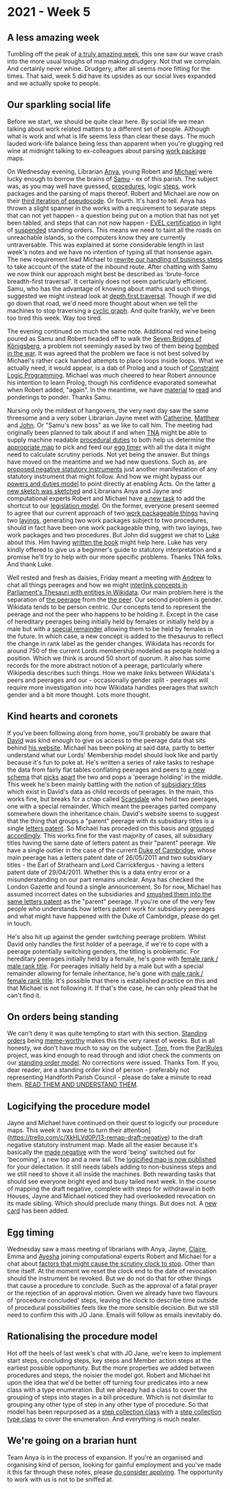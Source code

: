 # 2021 - Week 5

## A less amazing week

Tumbling off the peak of [a truly amazing week](https://ukparliament.github.io/ontologies/meta/weeknotes/2021/05/index.html), this one saw our wave crash into the more usual troughs of map making drudgery. Not that we complain. And certainly never whine. Drudgery, after all seems more fitting for the times. That said, week 5 did have its upsides as our social lives expanded and we actually spoke to people.

## Our sparkling social life

Before we start, we should be quite clear here. By social life we mean talking about work related matters to a different set of people. Although what is work and what is life seems less than clear these days. The much lauded work-life balance being less than apparent when you're glugging red wine at midnight talking to ex-colleagues about parsing [work package](https://ukparliament.github.io/ontologies/procedure/procedure-ontology.html#d4e222) maps.

On Wednesday evening, Librarian [Anya](https://twitter.com/bitten_), young Robert and [Michael](https://twitter.com/fantasticlife) were lucky enough to borrow the brains of [Samu](https://twitter.com/langsamu) - ex of this parish. The subject was, as you may well have guessed, [procedures](https://ukparliament.github.io/ontologies/procedure/procedure-ontology.html#d4e153), logic [steps](https://ukparliament.github.io/ontologies/procedure/procedure-ontology.html#d4e175), work packages and the parsing of maps thereof. Robert and Michael are now on their [third iteration of pseudocode](https://ukparliament.github.io/ontologies/procedure/flowcharts/meta/parsing/#with-step-types-2). Or fourth. It's hard to tell. Anya has thrown a slight spanner in the works with a requirement to separate steps that can not yet happen - a question being put on a motion that has not yet been tabled, and steps that can not now happen - [EVEL certification](http://evel.uk/how-does-evel-work/) in light of [suspended](https://ukparliament.github.io/ontologies/standing-order/standing-order-ontology.html#d4e174) standing orders. This means we need to taint all the roads on unreachable islands, so the computers know they are currently untraversable. This was explained at some considerable length in last week's notes and we have no intention of typing all that nonsense again. The new requirement lead Michael to [rewrite our handling of business steps](https://ukparliament.github.io/ontologies/procedure/flowcharts/meta/parsing/business-steps.html) to take account of the state of the inbound route. After chatting with Samu we now think our approach might best be described as 'brute-force breadth-first traversal'. It certainly does not seem particularly efficient. Samu, who has the advantage of knowing about maths and such things, suggested we might instead look at [depth first traversal](https://www.tutorialspoint.com/data_structures_algorithms/depth_first_traversal.htm). Though if we did go down that road, we'd need more thought about when we tell the machines to stop traversing a [cyclic graph](https://en.wikipedia.org/wiki/Cycle_graph). And quite frankly, we've been too tired this week. Way too tired.

The evening continued on much the same note. Additional red wine being poured as Samu and Robert headed off to walk the [Seven Bridges of Königsberg](https://en.wikipedia.org/wiki/Seven_Bridges_of_K%C3%B6nigsberg), a problem not seemingly eased by two of them being [bombed in the war](https://en.wikipedia.org/wiki/Seven_Bridges_of_K%C3%B6nigsberg#Present_state_of_the_bridges). It was agreed that the problem we face is not best solved by Michael's rather cack handed attempts to place loops inside loops. What we actually need, it would appear, is a dab of Prolog and a touch of [Constraint Logic Programming](https://en.wikibooks.org/wiki/Prolog/Constraint_Logic_Programming). Michael was much cheered to hear Robert announce his intention to learn Prolog, though his confidence evaporated somewhat when Robert added, "again". In the meantime, we have [material](https://shinmera.github.io/classowary/) to [read](http://bennycheung.github.io/solving-puzzles-using-clp) and ponderings to ponder. Thanks Samu.

Nursing only the mildest of hangovers, the very next day saw the same threesome and a very sober Librarian Jayne meet with [Catherine](https://twitter.com/CathTabone), [Matthew](https://twitter.com/matthewj_bell) and [John](https://twitter.com/johnlsheridan). Or "Samu's new boss" as we like to call him. The meeting had originally been planned to talk about if and when [TNA](https://www.nationalarchives.gov.uk/tgo) might be able to supply machine readable [procedural duties](https://ukparliament.github.io/ontologies/legislation/legislation-ontology.html#d4e282) to both help us determine the [appropriate map](https://ukparliament.github.io/ontologies/procedure/procedure-ontology.html#maps) to pick and feed our [egg timer](https://parliament-calendar.herokuapp.com/) with all the data it might need to calculate scrutiny periods. Not yet being the answer. But things have moved on the meantime and we had new questions. Such as, are [proposed negative statutory instruments](https://www.parliament.uk/site-information/glossary/proposed-negative-statutory-instrument/) just another manifestation of any statutory instrument that might follow. And how we might bypass our [powers and duties model](https://ukparliament.github.io/ontologies/legislation/legislation-ontology.html#d4e136) to point directly at enabling Acts. On the latter [a new sketch was sketched](https://github.com/ukparliament/ontologies/blob/master/legislation/bypass.pdf) and Librarians Anya and Jayne and computational experts Robert and Michael have [a new task](https://trello.com/c/rln8b85t/359-rewrite-legislation-model-to-reflected-js-chat) to add the shortcut to our [legislation model](https://ukparliament.github.io/ontologies/legislation/legislation-ontology.html). On the former, everyone present seemed to agree that our current approach of two [work packageable things](https://ukparliament.github.io/ontologies/procedure/procedure-ontology.html#d4e233) having two [layings](https://ukparliament.github.io/ontologies/laying/laying-ontology.html#d4e106), generating two work packages subject to two procedures, should in fact have been one work packageable thing, with two layings, two work packages and two procedures. But John did suggest we chat to [Luke](https://twitter.com/Lenorbury) about this. Him having [written the book](https://www.wildy.com/isbn/9781474307192/bennion-on-statutory-interpretation-7th-ed-hardback-lexisnexis-butterworths) might help here. Luke has very kindly offered to give us a beginner's guide to statutory interpretation and a promise he'll try to help with our more specific problems. Thanks TNA folks. And thank Luke.

Well rested and fresh as daisies, Friday meant a meeting with [Andrew](https://twitter.com/generalising) to chat all things peerages and how we might [interlink concepts in Parliament's Thesauri with entities in Wikidata](https://www.wikidata.org/wiki/Property:P4527). Our main problem here is the separation of [the peerage](https://www.wikidata.org/wiki/Q1277274) from the [the peer](https://m.wikidata.org/wiki/Q335671). Our second problem is gender. Wikidata tends to be person centric. Our concepts tend to represent the peerage and not the peer who happens to be holding it. Except in the case of hereditary peerages being initially held by females or initially held by a male but with a [special remainder](https://en.wikipedia.org/wiki/Remainder_(law)#Special_remainder_in_peerages) allowing them to be held by females in the future. In which case, a new concept is added to the thesaurus to reflect the change in rank label as the gender changes. Wikidata has records for around 750 of the current Lords membership modelled as people holding a position. Which we think is around 50 short of quorum. It also has some records for the more abstract notion of a peerage, particularly where Wikipedia describes such things. How we make links between Wikidata's peers and peerages and our - occasionally gender split - peerages will require more investigation into how Wikidata handles peerages that switch gender and a bit more thought. Lots more thought.

## Kind hearts and coronets

If you've been following along from home, you'll probably be aware that [David](https://twitter.com/clerkly) was kind enough to give us access to the peerage data that sits behind [his website](http://peerages.info/). Michael has been poking at said data, partly to better understand what our Lords' Membership model should look like and partly because it's fun to poke at. He's written a series of rake tasks to reshape the data from fairly flat tables conflating peerages and peers to [a new schema](http://peerages.herokuapp.com/schema.png) that [picks](http://peerages.herokuapp.com/people/35) [apart](http://peerages.herokuapp.com/peerages/12) the two and pops a 'peerage holding' in the middle. This week he's been mainly battling with the notion of [subsidiary titles](https://en.wikipedia.org/wiki/Subsidiary_title) which exist in David's data as child records of peerages. In the main, this works fine, but breaks for a chap called [Scarsdale](https://en.wikipedia.org/wiki/Viscount_Scarsdale#History) who held two peerages, one with a special remainder. Which meant the peerages parted company somewhere down the inheritance chain. David's website seems to suggest that the thing that groups a "parent" peerage with its subsidiary titles is a single [letters patent](https://en.wikipedia.org/wiki/Letters_patent#Form_of_British_letters_patent_creating_peers). So Michael has proceded on this basis and [grouped accordingly](http://peerages.herokuapp.com/letters-patent/30). This works fine for the vast majority of cases, all subsidiary titles having the same date of letters patent as their "parent" peerage. We have a single outlier in the case of the current [Duke of Cambridge](http://peerages.herokuapp.com/peerages/2740), whose main peerage has a letters patent date of 26/05/2011 and two subsidiary titles - the Earl of Strathearn and Lord Carrickfergus - having a letters patent date of 29/04/2011. Whether this is a data entry error or a misunderstanding on our part remains unclear. Anya has checked the London Gazette and found a single announcement. So for now, Michael has assumed incorrect dates on the subsidiaries and [smushed them into the same letters patent](http://peerages.herokuapp.com/letters-patent/2859) as the "parent" peerage. If you're one of the very few people who understands how letters patent work for subsidiary peerages and what might have happened with the Duke of Cambridge, please do get in touch.

He's also hit up against the gender switching peerage problem. Whilst David only handles the first holder of a peerage, if we're to cope with a peerage potentially switching genders, the titling is problematic. For hereditary peerages initially held by a female, he's gone with [female rank / male rank title](http://peerages.herokuapp.com/peerages/330). For peerages initially held by a male but with a special remainder allowing for female inheritance, he's gone with [male rank / female rank title](http://peerages.herokuapp.com/peerages/615). It's possible that there is established practice on this and that Michael is not following it. If that's the case, he can only plead that he can't find it.

## On orders being standing

We can't deny it was quite tempting to start with this section. [Standing orders](https://standing-orders.herokuapp.com/) being [meme-worthy](https://twitter.com/brokenbottleboy/status/1357598256629510145) makes this the very rarest of weeks. But in all honesty, we don't have much to say on the subject. [Tom](https://twitter.com/tomgfleming), from the [ParlRules](https://parlrulesdata.org/) project, was kind enough to read through and idiot check the comments on our [standing order model](https://ukparliament.github.io/ontologies/standing-order/standing-order-ontology.html). No corrections were issued. Thanks Tom. If you, dear reader, are a standing order kind of person - preferably not representing Handforth Parish Council - please do take a minute to read them. [READ THEM AND UNDERSTAND THEM](https://www.youtube.com/watch?v=jB3P_0GAi0I&t=3m52s).

## Logicifying the procedure model

Jayne and Michael have continued on their quest to logicify our procedure maps. This week it was time to turn their attention](https://trello.com/c/XkHLVd0P/13-remap-draft-negative) to the draft negative statutory instrument map. Made all the easier because it's basically the [made negative](https://ukparliament.github.io/ontologies/procedure/flowcharts/sis/logic-gates/made-negative.pdf) with the word 'being' switched out for 'becoming', a new top and a new tail. The [logicified map is now published](https://ukparliament.github.io/ontologies/procedure/flowcharts/sis/logic-gates/draft-negative.pdf) for your delectation. It still needs labels adding to non-business steps and we still need to shove it all inside the machines. Both rewarding tasks that should see everyone bright eyed and busy tailed next week. In the course of mapping the draft negative, complete with steps for withdrawal in both Houses, Jayne and Michael noticed they had overlookeded revocation on its made sibling. Which should preclude many things. But does not. A [new card](https://trello.com/c/0a2P1RGU/77-made-negative-look-at-revocation-preclusions-generally) has been added.

## Egg timing

Wednesday saw a mass meeting of librarians with Anya, Jayne, [Claire](https://twitter.com/tinysprite), Emma and [Ayesha](https://twitter.com/askalibrarylady) joining computational experts Robert and Michael for a chat about [factors that might cause the scrutiny clock to stop](https://trello.com/c/P04zfEfN/340-the-clocks-and-revocation-what-do-the-clocks-mean). Other than time itself. At the moment we reset the clock end to the date of revocation should the instrument be revoked. But we do not do that for other things that cause a procedure to conclude. Such as the approval of a fatal prayer or the rejection of an approval motion. Given we already have two flavours of 'procedure concluded' steps, leaving the clock to describe time outside of procedural possibilities feels like the more sensible decision. But we still need to confirm this with JO Jane. Emails will follow as emails inevitably do.

## Rationalising the procedure model

Hot off the heels of last week's chat with JO Jane, we're keen to implement start steps, concluding steps, key steps and Member action steps at the earliest possible opportunity. But the more properties we added between procedures and steps, the noisier the model got. Robert and Michael hit upon the idea that we'd be better off turning four predicates into a new class with a type enumeration. But we already had a class to cover the grouping of steps into stages in a bill procedure. Which is not disimilar to grouping any other type of step in any other type of procedure. So that model has been repurposed as a [step collection class](https://ukparliament.github.io/ontologies/procedure/procedure-ontology.html#d4e244) with a [step collection type class](https://ukparliament.github.io/ontologies/procedure/procedure-ontology.html#d4e255) to cover the enumeration. And everything is much neater.

## We're going on a brarian hunt

Team Anya is in the process of expansion. If you're an organised and organising kind of person, looking for gainful employment and you've made it this far through these notes, please [do consider applying](https://twitter.com/commonslibrary/status/1356935799980363776). The opportunity to work with us is not to be sniffed at.




